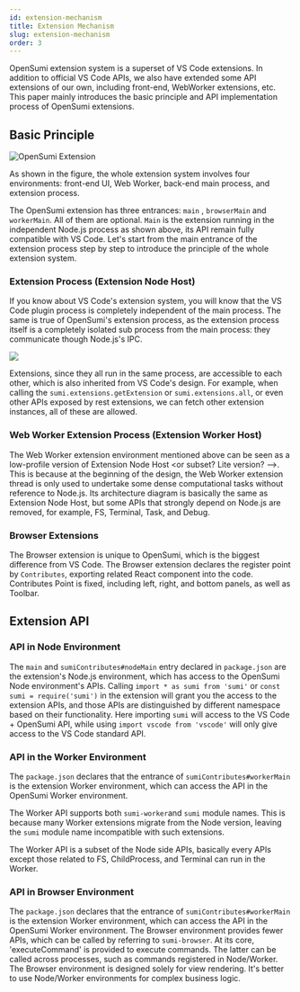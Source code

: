 ```yaml
---
id: extension-mechanism
title: Extension Mechanism
slug: extension-mechanism
order: 3
---
```


OpenSumi extension system is a superset of VS Code extensions. In addition to official VS Code APIs, we also have extended some API extensions of our own, including front-end, WebWorker extensions, etc. This paper mainly introduces the basic principle and API implementation process of OpenSumi extensions.  

## Basic Principle

![OpenSumi Extension](https://img.alicdn.com/imgextra/i4/O1CN01anYrzq1Kcm1vW2Vkk_!!6000000001185-2-tps-2220-1485.png)

As shown in the figure, the whole extension system involves four environments: front-end UI, Web Worker, back-end main process, and extension process.

The OpenSumi extension has three entrances: `main` , `browserMain` and `workerMain`. All of them are optional. `Main` is the extension running in the independent Node.js process as shown above, its API remain fully compatible with VS Code. Let's start from the main entrance of the extension process step by step to introduce the principle of the whole extension system.  

### Extension Process (Extension Node Host)

If you know about VS Code's extension system, you will know that the VS Code plugin process is completely independent of the main process. The same is true of OpenSumi's extension process, as the extension process itself is a completely isolated sub process from the main process: they communicate though Node.js's IPC.

![](https://img.alicdn.com/imgextra/i3/O1CN01ttWp3E1dludC7Qkt5_!!6000000003777-2-tps-1723-726.png)

Extensions, since they all run in the same process, are accessible to each other, which is also inherited from VS Code's design. For example, when calling the  `sumi.extensions.getExtension` or `sumi.extensions.all`, or even other APIs exposed by rest extensions, we can fetch other extension instances, all of these are allowed.  

### Web Worker Extension Process (Extension Worker Host)

The Web Worker extension environment mentioned above can be seen as a low-profile version of Extension Node Host <or subset?  Lite version? -->. This is because at the beginning of the design, the Web Worker extension thread is only used to undertake some dense computational tasks without reference to Node.js. Its architecture diagram is basically the same as Extension Node Host, but some APIs that strongly depend on Node.js are removed, for example, FS, Terminal, Task, and Debug.  

### Browser Extensions

The Browser extension is unique to OpenSumi, which is the biggest difference from VS Code. The Browser extension declares the register point by `Contributes`, exporting related React component into the code. Contributes Point is fixed, including left, right, and bottom panels, as well as Toolbar.  

## Extension API

### API in Node Environment 

The `main` and `sumiContributes#nodeMain` entry declared in `package.json` are the extension's Node.js environment, which has access to the OpenSumi Node environment's APIs.
Calling `import * as sumi from 'sumi'` or `const sumi = require('sumi')` in the extension will grant you the access to the extension APIs, and those APIs are distinguished by different namespace based on their functionality. Here importing `sumi` will access to the VS Code + OpenSumi API, while using `import vscode from 'vscode'` will only give access to the VS Code standard API.

### API in the Worker Environment 

The `package.json` declares that the entrance of `sumiContributes#workerMain` is the extension Worker environment, which can access the API in the OpenSumi Worker environment.  

The Worker API supports both `sumi-worker`and `sumi` module names. This is because many Worker extensions migrate from the Node version, leaving the `sumi` module name incompatible with such extensions.  

The Worker API is a subset of the Node side APIs, basically every APIs except those related to FS, ChildProcess, and Terminal can run in the Worker.

### API in Browser Environment

The `package.json` declares that the entrance of `sumiContributes#workerMain` is the extension Worker environment, which can access the API in the OpenSumi Worker environment. 
The Browser environment provides fewer APIs, which can be called by referring to  `sumi-browser`. At its core, 'executeCommand' is provided to execute commands. The latter can be called across processes, such as commands registered in Node/Worker. The Browser environment is designed solely for view rendering. It's better to use Node/Worker environments for complex business logic.
